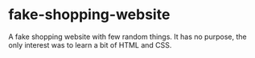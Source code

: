 # fake-shopping-website
A fake shopping website with few random things. It has no purpose, the only interest was to learn a bit of HTML and CSS.
